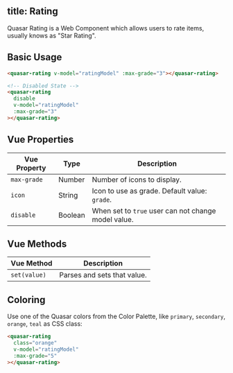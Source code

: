 title: Rating
---
Quasar Rating is a Web Component which allows users to rate items, usually knows as "Star Rating".

<input type="hidden" data-fullpage-demo="form/rating">

## Basic Usage

``` html
<quasar-rating v-model="ratingModel" :max-grade="3"></quasar-rating>

<!-- Disabled State -->
<quasar-rating
  disable
  v-model="ratingModel"
  :max-grade="3"
></quasar-rating>
```

## Vue Properties
| Vue Property | Type | Description |
| --- | --- | --- |
| `max-grade` | Number | Number of icons to display. |
| `icon` | String | Icon to use as grade. Default value: `grade`. |
| `disable` | Boolean | When set to `true` user can not change model value. |

## Vue Methods
| Vue Method | Description |
| --- | --- |
| `set(value)` | Parses and sets that value. |

## Coloring
Use one of the Quasar colors from the Color Palette, like `primary`, `secondary`, `orange`, `teal` as CSS class:

``` html
<quasar-rating
  class="orange"
  v-model="ratingModel"
  :max-grade="5"
></quasar-rating>
```
